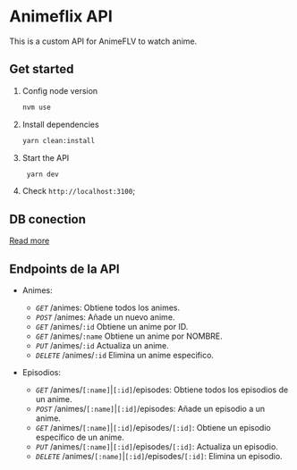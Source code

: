 # Animeflix API

This is a custom API for AnimeFLV to watch anime.

## Get started

1. Config node version

   ```bash
   nvm use
   ```

2. Install dependencies

   ```bash
   yarn clean:install
   ```

3. Start the API

   ```bash
    yarn dev
   ```

4. Check `http://localhost:3100`;

## DB conection

[Read more](./docs/DB.md)

## Endpoints de la API

- Animes:

  - _`GET`_ /animes: Obtiene todos los animes.
  - _`POST`_ /animes: Añade un nuevo anime.
  - _`GET`_ /animes/`:id` Obtiene un anime por ID.
  - _`GET`_ /animes/`:name` Obtiene un anime por NOMBRE.
  - _`PUT`_ /animes/`:id` Actualiza un anime.
  - _`DELETE`_ /animes/`:id` Elimina un anime especifico.

- Episodios:

  - _`GET`_ /animes/`[:name]`|`[:id]`/episodes: Obtiene todos los episodios de un anime.
  - _`POST`_ /animes/`[:name]`|`[:id]`/episodes: Añade un episodio a un anime.
  - _`GET`_ /animes/`[:name]`|`[:id]`/episodes/`[:id]`: Obtiene un episodio específico de un anime.
  - _`PUT`_ /animes/`[:name]`|`[:id]`/episodes/`[:id]`: Actualiza un episodio.
  - _`DELETE`_ /animes/`[:name]`|`[:id]`/episodes/`[:id]`: Elimina un episodio.
